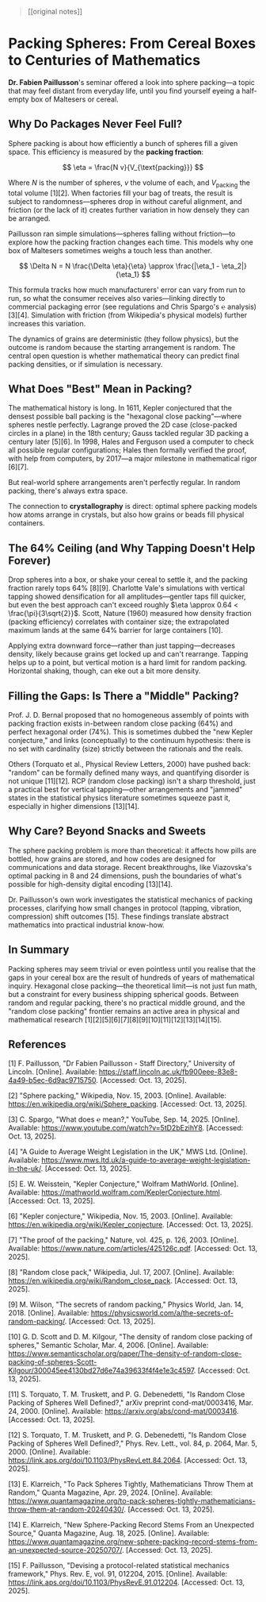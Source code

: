 > [[original notes]]

# Packing Spheres: From Cereal Boxes to Centuries of Mathematics

**Dr. Fabien Paillusson**'s seminar offered a look into sphere packing—a topic that may feel distant from everyday life, until you find yourself eyeing a half-empty box of Maltesers or cereal.

## Why Do Packages Never Feel Full?

Sphere packing is about how efficiently a bunch of spheres fill a given space. This efficiency is measured by the **packing fraction**:

$$
\eta = \frac{N v}{V_{\text{packing}}}
$$

Where $N$ is the number of spheres, $v$ the volume of each, and $V_{\text{packing}}$ the total volume [1][2]. When factories fill your bag of treats, the result is subject to randomness—spheres drop in without careful alignment, and friction (or the lack of it) creates further variation in how densely they can be arranged.

Paillusson ran simple simulations—spheres falling without friction—to explore how the packing fraction changes each time. This models why one box of Maltesers sometimes weighs a touch less than another.

$$
\Delta N = N \frac{\Delta \eta}{\eta} \approx \frac{|\eta_1 - \eta_2|}{\eta_1}
$$

This formula tracks how much manufacturers' error can vary from run to run, so what the consumer receives also varies—linking directly to commercial packaging error (see regulations and Chris Spargo's ℮ analysis) [3][4]. Simulation with friction (from Wikipedia's physical models) further increases this variation.

The dynamics of grains are deterministic (they follow physics), but the outcome is random because the starting arrangement is random. The central open question is whether mathematical theory can predict final packing densities, or if simulation is necessary.

## What Does "Best" Mean in Packing?

The mathematical history is long. In 1611, Kepler conjectured that the densest possible ball packing is the "hexagonal close packing"—where spheres nestle perfectly. Lagrange proved the 2D case (close-packed circles in a plane) in the 18th century; Gauss tackled regular 3D packing a century later [5][6]. In 1998, Hales and Ferguson used a computer to check all possible regular configurations; Hales then formally verified the proof, with help from computers, by 2017—a major milestone in mathematical rigor [6][7].

But real-world sphere arrangements aren't perfectly regular. In random packing, there's always extra space.

The connection to **crystallography** is direct: optimal sphere packing models how atoms arrange in crystals, but also how grains or beads fill physical containers.

## The 64% Ceiling (and Why Tapping Doesn't Help Forever)

Drop spheres into a box, or shake your cereal to settle it, and the packing fraction rarely tops 64% [8][9]. Charlotte Vale's simulations with vertical tapping showed densification for all amplitudes—gentler taps fill quicker, but even the best approach can't exceed roughly $\eta \approx 0.64 < \frac{\pi}{3\sqrt{2}}$. Scott, Nature (1960) measured how density fraction (packing efficiency) correlates with container size; the extrapolated maximum lands at the same 64% barrier for large containers [10].

Applying extra downward force—rather than just tapping—decreases density, likely because grains get locked up and can't rearrange. Tapping helps up to a point, but vertical motion is a hard limit for random packing. Horizontal shaking, though, can eke out a bit more density.

## Filling the Gaps: Is There a "Middle" Packing?

Prof. J. D. Bernal proposed that no homogeneous assembly of points with packing fraction exists in-between random close packing (64%) and perfect hexagonal order (74%). This is sometimes dubbed the "new Kepler conjecture," and links (conceptually) to the continuum hypothesis: there is no set with cardinality (size) strictly between the rationals and the reals.

Others (Torquato et al., Physical Review Letters, 2000) have pushed back: "random" can be formally defined many ways, and quantifying disorder is not unique [11][12]. RCP (random close packing) isn't a sharp threshold, just a practical best for vertical tapping—other arrangements and "jammed" states in the statistical physics literature sometimes squeeze past it, especially in higher dimensions [13][14].

## Why Care? Beyond Snacks and Sweets

The sphere packing problem is more than theoretical: it affects how pills are bottled, how grains are stored, and how codes are designed for communications and data storage. Recent breakthroughs, like Viazovska's optimal packing in 8 and 24 dimensions, push the boundaries of what's possible for high-density digital encoding [13][14].

Dr. Paillusson's own work investigates the statistical mechanics of packing processes, clarifying how small changes in protocol (tapping, vibration, compression) shift outcomes [15]. These findings translate abstract mathematics into practical industrial know-how.

## In Summary

Packing spheres may seem trivial or even pointless until you realise that the gaps in your cereal box are the result of hundreds of years of mathematical inquiry. Hexagonal close packing—the theoretical limit—is not just fun math, but a constraint for every business shipping spherical goods. Between random and regular packing, there's no practical middle ground, and the "random close packing" frontier remains an active area in physical and mathematical research [1][2][5][6][7][8][9][10][11][12][13][14][15].

## References

[1] F. Paillusson, "Dr Fabien Paillusson - Staff Directory," University of Lincoln. [Online]. Available: <https://staff.lincoln.ac.uk/fb900eee-83e8-4a49-b5ec-6d9ac9715750>. [Accessed: Oct. 13, 2025].

[2] "Sphere packing," Wikipedia, Nov. 15, 2003. [Online]. Available: <https://en.wikipedia.org/wiki/Sphere_packing>. [Accessed: Oct. 13, 2025].

[3] C. Spargo, "What does ℮ mean?," YouTube, Sep. 14, 2025. [Online]. Available: <https://www.youtube.com/watch?v=5tD2bEzihY8>. [Accessed: Oct. 13, 2025].

[4] "A Guide to Average Weight Legislation in the UK," MWS Ltd. [Online]. Available: <https://www.mws.ltd.uk/a-guide-to-average-weight-legislation-in-the-uk/>. [Accessed: Oct. 13, 2025].

[5] E. W. Weisstein, "Kepler Conjecture," Wolfram MathWorld. [Online]. Available: <https://mathworld.wolfram.com/KeplerConjecture.html>. [Accessed: Oct. 13, 2025].

[6] "Kepler conjecture," Wikipedia, Nov. 15, 2003. [Online]. Available: <https://en.wikipedia.org/wiki/Kepler_conjecture>. [Accessed: Oct. 13, 2025].

[7] "The proof of the packing," Nature, vol. 425, p. 126, 2003. [Online]. Available: <https://www.nature.com/articles/425126c.pdf>. [Accessed: Oct. 13, 2025].

[8] "Random close pack," Wikipedia, Jul. 17, 2007. [Online]. Available: <https://en.wikipedia.org/wiki/Random_close_pack>. [Accessed: Oct. 13, 2025].

[9] M. Wilson, "The secrets of random packing," Physics World, Jan. 14, 2018. [Online]. Available: <https://physicsworld.com/a/the-secrets-of-random-packing/>. [Accessed: Oct. 13, 2025].

[10] G. D. Scott and D. M. Kilgour, "The density of random close packing of spheres," Semantic Scholar, Mar. 4, 2006. [Online]. Available: <https://www.semanticscholar.org/paper/The-density-of-random-close-packing-of-spheres-Scott-Kilgour/300045ee4130bd27d6e74a39633f4f4e1e3c4597>. [Accessed: Oct. 13, 2025].

[11] S. Torquato, T. M. Truskett, and P. G. Debenedetti, "Is Random Close Packing of Spheres Well Defined?," arXiv preprint cond-mat/0003416, Mar. 24, 2000. [Online]. Available: <https://arxiv.org/abs/cond-mat/0003416>. [Accessed: Oct. 13, 2025].

[12] S. Torquato, T. M. Truskett, and P. G. Debenedetti, "Is Random Close Packing of Spheres Well Defined?," Phys. Rev. Lett., vol. 84, p. 2064, Mar. 5, 2000. [Online]. Available: <https://link.aps.org/doi/10.1103/PhysRevLett.84.2064>. [Accessed: Oct. 13, 2025].

[13] E. Klarreich, "To Pack Spheres Tightly, Mathematicians Throw Them at Random," Quanta Magazine, Apr. 29, 2024. [Online]. Available: <https://www.quantamagazine.org/to-pack-spheres-tightly-mathematicians-throw-them-at-random-20240430/>. [Accessed: Oct. 13, 2025].

[14] E. Klarreich, "New Sphere-Packing Record Stems From an Unexpected Source," Quanta Magazine, Aug. 18, 2025. [Online]. Available: <https://www.quantamagazine.org/new-sphere-packing-record-stems-from-an-unexpected-source-20250707/>. [Accessed: Oct. 13, 2025].

[15] F. Paillusson, "Devising a protocol-related statistical mechanics framework," Phys. Rev. E, vol. 91, 012204, 2015. [Online]. Available: <https://link.aps.org/doi/10.1103/PhysRevE.91.012204>. [Accessed: Oct. 13, 2025].

